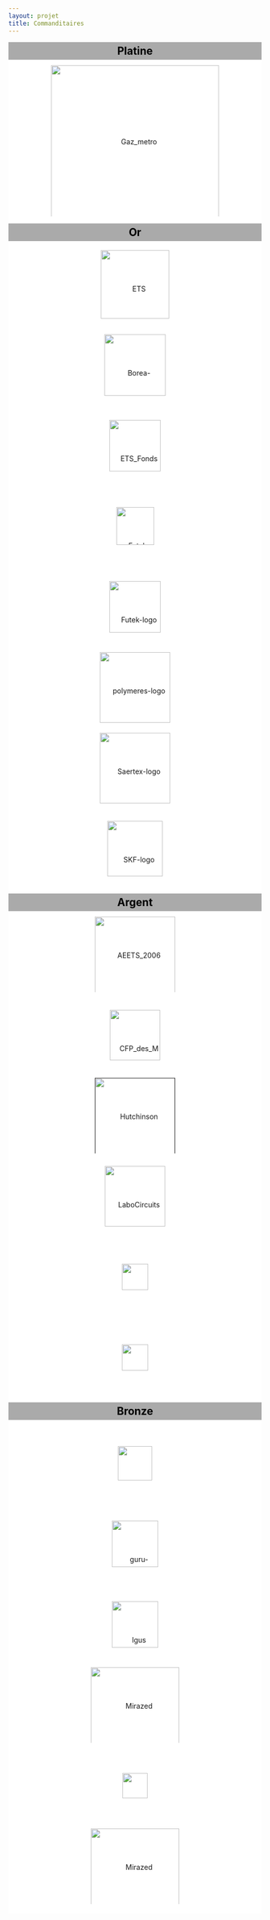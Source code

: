 ```yaml
---
layout: projet
title: Commanditaires
---
```

<link rel="stylesheet" type="text/css" href="style.css">
<style type="text/css">
	.sponsors .zone h2{ color:#000; margin:0; text-align:center;}
	.sponsors .zone {
		 background-color:#AAA;
		 padding:5px;
		 clear:left;
		 margin-bottom:10px;
	}
	.sponsors .centered{ margin:0 auto;}
	.sponsors .sponsor {
		height: 150px;
		margin-bottom:10px;
		line-height: 150px;
		vertical-align: middle;
		display:list-item;
		list-style-type:none;
		text-align: center;
	}
	.sponsors .sponsor a {
		line-height: 150px;
	}
	.sponsors .sponsor img{
		vertical-align: middle;
		max-height: 100%;
		width: auto;
	}
	.sponsors .sponsor.column1_1 {
		height:300px;
		line-height:300px;
	} 
	.sponsors .sponsor.column1_1 a{
		line-height:300px;
	} 
	</style>
<div class="sponsors" style="background-color:white;">
<div class="centered">
<div class="zone">
<h2>Platine</h2>
</div>
<div class="sponsor column1_1 last"><a href="http://www.gazmetro.com" title="Gaz Métro"><img width="700" height="334" src="http://www.regionthetford.com/fichiersUpload/actualites/archives/20110418134925Logo-Gaz-Metro_FR_RGB.jpg" class="attachment-sponsors-thumb-I wp-post-image" alt="Gaz_metro"></a></div>
<div class="clear" style="height:5px; border-bottom:none;"></div>
</div>
<div class="centered">
<div class="zone">
<h2>Or</h2>
</div>
<div class="sponsor column1_3"><a href="http://www.etmtl.ca/" title="École de Technologie Supérieure"><img width="200" height="136" src="http://www.etsmtl.ca/ETS/media/Prive/logo/ETS-rouge-devise-impr-fond_transparent.png" class="attachment-sponsors-thumb-II wp-post-image" alt="ETS"></a></div>

<div class="sponsor column1_3"><a href="http://www.boreaconstruction.com/fr/" title="Boréa Contruction"><img width="228" height="122" src="http://i.imgur.com/1fENIxv.png" class="attachment-sponsors-thumb-II wp-post-image" alt="Borea-Construction"></a></div>

<div class="sponsor column1_4"><a href="http://fdets.etsmtl.ca/" title="Fonds de développement de l’ÉTS"><img width="176" height="102" src="http://eclipse.etsmtl.ca/wp-content/uploads/2013/05/ETS_FondsDeveloppement-176x102.png" class="attachment-sponsors-thumb-IV wp-post-image" alt="ETS_FondsDeveloppement"></a></div>

<div class="sponsor column1_4"><a href="http://www.futek.com" title="Futek"><img width="176" height="75" src="http://ww1.prweb.com/prfiles/2007/11/13/255770/blacklogo2.gif" class="attachment-sponsors-thumb-IV wp-post-image" alt="Futek-logo"></a></div>

<div class="sponsor column1_4"><a href="http://www.kvaser.com" title="Kvaser"><img width="176" height="102" src="http://www.pi-innovo.com/assets/media/logo/kvaser_logo.jpg" class="attachment-sponsors-thumb-IV wp-post-image" alt="Futek-logo"></a></div>

<div class="sponsor column1_4"><a href="http://www.polymerestechnologies.com/" title="Polymeres Technologies"><img width="200" height="140" src="http://repertoiremci.com/files/formidable/logo2-200x140.png" class="attachment-sponsors-thumb-IV wp-post-image" alt="polymeres-logo"></a></div>

<div class="sponsor column1_4"><a href="http://www.saertex.com/" title="Saertex"><img width="200" height="140" src="http://sampecarolinas.org/wp-content/iploads/2012/05/Saertex-BWC.jpg" class="attachment-sponsors-thumb-IV wp-post-image" alt="Saertex-logo"></a></div>

<div class="sponsor column1_4"><a href="http://www.skf.com/ca/fr/index.html" title="SKF"><img width="200" height="110" src="http://upload.wikimedia.org/wikipedia/ru/thumb/2/2e/SKF-Logo.svg/744px-SKF-Logo.svg.png" class="attachment-sponsors-thumb-IV wp-post-image" alt="SKF-logo"></a></div>


<div class="clear" style="height:5px; border-bottom:none;"></div>
</div>
<div class="centered">
<div class="zone">
<h2>Argent</h2>
</div>
<div class="sponsor column1_4"><a href="http://asso.etsmtl.ca/" title="Association des étudiants de l’ÉTS"><img width="150" height="160" src="http://eclipse.etsmtl.ca/wp-content/uploads/2013/01/AEETS_20061.gif" class="attachment-sponsors-thumb-III wp-post-image" alt="AEETS_2006"></a></div>

<div class="sponsor column1_4"><a href="http://www.cfpmoulins.qc.ca/" title="CFP des Moulins"><img width="170" height="100" src="http://www.csaffluents.qc.ca/IMG/arton158.png" class="attachment-sponsors-thumb-III wp-post-image" alt="CFP_des_Moulins"></a></div>

<div class="sponsor column1_4"><a href="" title="Hutchinson"><img width="177" height="160" src="http://www.r2-stand.fr/wp-content/uploads/2013/05/Hutchinson.png" class="attachment-sponsors-thumb-III wp-post-image" alt="Hutchinson"></a></div>

<div class="sponsor column1_4"><a href="http://www.labocircuits.ca/" title="Labo circuits Inc."><img width="250" height="120" src="http://eclipse.etsmtl.ca/wp-content/uploads/2013/01/LaboCircuits1.jpg" class="attachment-sponsors-thumb-III wp-post-image" alt="LaboCircuits"></a></div>

<div class="sponsor column1_4"><a href="http://www.solaxis.ca/" title="Solaxis Ingéniosité Manufacturière inc."><img width="176" height="52" src="http://eclipse.etsmtl.ca/wp-content/uploads/2013/05/Solaxis-176x52.gif" class="attachment-sponsors-thumb-IV wp-post-image" alt="Solaxis"></a></div>

<div class="sponsor column1_4"><a href="http://www.soucy-group.com/fr-CA/accueil" title="Soucy International"><img width="176" height="52" src="http://www.soucy-group.com/fr-CA/_media/image/1284/soucy-group.png" class="attachment-sponsors-thumb-IV wp-post-image" alt="Soucy International"></a></div>


<div class="clear" style="height:5px; border-bottom:none;"></div>
</div>

<div class="centered">
<div class="zone">
<h2>Bronze</h2>
</div>
<div class="sponsor column1_3"><a href="http://www.altium.com/" title="Altium Limited"><img width="166" height="68" src="http://eclipse.etsmtl.ca/wp-content/uploads/2013/05/altium.jpg" class="attachment-sponsors-thumb-III wp-post-image" alt="altium"></a></div>

<div class="sponsor column1_3"><a href="http://www.gurucycles.com/fr/" title="Guru Cycles"><img width="176" height="92" src="http://www.tcrsportlab.com/wp-content/uploads/2013/10/guru_cycles-logo-red.jpg" class="attachment-sponsors-thumb-IV wp-post-image" alt="guru-cycles"></a></div>

<div class="sponsor column1_3"><a href="http://www.igus.com/default.asp?c=us&amp;L=en" title="Igus"><img width="176" height="92" src="http://eclipse.etsmtl.ca/wp-content/uploads/2013/05/Igus-176x92.png" class="attachment-sponsors-thumb-IV wp-post-image" alt="Igus"></a></div>

<div class="sponsor column1_3"><a href="http://www.mirazed.com/fr/" title="Mirazed"><img width="176" height="176" src="http://www.mirazed.com/images/mirazed.png" class="attachment-sponsors-thumb-IV wp-post-image" alt="Mirazed"></a></div>

<div class="sponsor column1_3"><a href="http://www.nanuk.com/" title="Nanuk Cases"><img width="176" height="50" src="http://www.solacelabs.com.mx/site/imagenes/nanuk_logo2.png" class="attachment-sponsors-thumb-IV wp-post-image" alt="Nanuk-cases"></a></div>

<div class="sponsor column1_3"><a href="http://www.rousseaumetal.com/fr/" title="Rousseau Metal"><img width="95" height="176" src="http://img.directindustry.fr/images_di/logo-p/rousseau-metal-L17866.gif" class="attachment-sponsors-thumb-IV wp-post-image" alt="Mirazed"></a></div>

<div class="clear" style="height:5px; border-bottom:none;"></div>
</div>

<div class="clear" style="height:5px; border-bottom:none;"></div>
</div>

<br>
<br>
